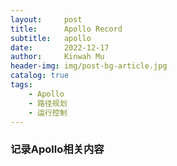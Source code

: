 ```yaml
---
layout:     post
title:      Apollo Record
subtitle:   apollo
date:       2022-12-17
author:     Kinwah Mu
header-img: img/post-bg-article.jpg
catalog: true
tags:
    - Apollo
    - 路径规划
    - 运行控制
---
```


### 记录Apollo相关内容
